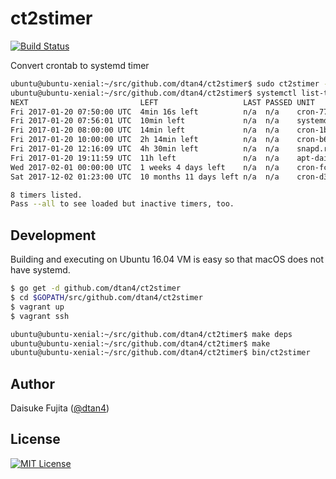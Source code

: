 # ct2stimer

[![Build Status](https://travis-ci.org/dtan4/ct2stimer.svg?branch=master)](https://travis-ci.org/dtan4/ct2stimer)

Convert crontab to systemd timer

```bash
ubuntu@ubuntu-xenial:~/src/github.com/dtan4/ct2stimer$ sudo ct2stimer -f sample.cron --reload
ubuntu@ubuntu-xenial:~/src/github.com/dtan4/ct2stimer$ systemctl list-timers
NEXT                         LEFT                   LAST PASSED UNIT                         ACTIVATES
Fri 2017-01-20 07:50:00 UTC  4min 16s left          n/a  n/a    cron-77e2fb273c45.timer      cron-77e2fb273c45.service
Fri 2017-01-20 07:56:01 UTC  10min left             n/a  n/a    systemd-tmpfiles-clean.timer systemd-tmpfiles-clean.service
Fri 2017-01-20 08:00:00 UTC  14min left             n/a  n/a    cron-1b33d99b7dda.timer      cron-1b33d99b7dda.service
Fri 2017-01-20 10:00:00 UTC  2h 14min left          n/a  n/a    cron-b60fe106ef63.timer      cron-b60fe106ef63.service
Fri 2017-01-20 12:16:09 UTC  4h 30min left          n/a  n/a    snapd.refresh.timer          snapd.refresh.service
Fri 2017-01-20 19:11:59 UTC  11h left               n/a  n/a    apt-daily.timer              apt-daily.service
Wed 2017-02-01 00:00:00 UTC  1 weeks 4 days left    n/a  n/a    cron-fcd6d8377d9d.timer      cron-fcd6d8377d9d.service
Sat 2017-12-02 01:23:00 UTC  10 months 11 days left n/a  n/a    cron-d3c507cb2439.timer      cron-d3c507cb2439.service

8 timers listed.
Pass --all to see loaded but inactive timers, too.
```

## Development

Building and executing on Ubuntu 16.04 VM is easy so that macOS does not have systemd.

```bash
$ go get -d github.com/dtan4/ct2stimer
$ cd $GOPATH/src/github.com/dtan4/ct2stimer
$ vagrant up
$ vagrant ssh

ubuntu@ubuntu-xenial:~/src/github.com/dtan4/ct2timer$ make deps
ubuntu@ubuntu-xenial:~/src/github.com/dtan4/ct2timer$ make
ubuntu@ubuntu-xenial:~/src/github.com/dtan4/ct2timer$ bin/ct2stimer
```

## Author

Daisuke Fujita ([@dtan4](https://github.com/dtan4))

## License

[![MIT License](http://img.shields.io/badge/license-MIT-blue.svg?style=flat)](LICENSE)
